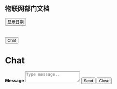 
## 物联网部门文档

<!-- <p style="color:indigo; font-size: 38px;" id="demo1"></p>
<button id="demobtn2" type="button" onclick="typeWriter()">显示日期2</button> -->



<p id="demo"></p>
<button id="demobtn1" type="button" onclick="displayDate()">显示日期</button>


<p  style="color:green; font-size: 38px; text-align: right;"  id="clock"></p>


<!-- 
<h2>Popup Chat Window</h2>
<p>Click on the button at the bottom of this page to open the chat form.</p>
<p>Note that the button and the form is fixed - they will always be positioned to the bottom of the browser window.</p> -->
<button class="open-button" onclick="openForm()">Chat</button>
<div class="chat-popup" id="myForm">
  <form action="/action_page.php" class="form-container">
    <h1>Chat</h1>
    <label for="msg"><b>Message</b></label>
    <textarea placeholder="Type message.." name="msg" required></textarea>
    <button type="submit" class="btn">Send</button>
    <button type="button" class="btn cancel" onclick="closeForm()">Close</button>
  </form>
</div>
